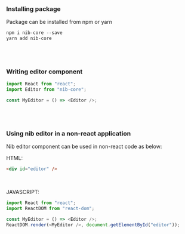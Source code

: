 ### Installing package

Package can be installed from npm or yarn

```js static
npm i nib-core --save
yarn add nib-core
```

<br />
<br />

### Writing editor component

```js static
import React from "react";
import Editor from "nib-core";

const MyEditor = () => <Editor />;
```

<br />
<br />

### Using nib editor in a non-react application

Nib editor component can be used in non-react code as below:

HTML:

```html static
<div id="editor" />
```

<br />

JAVASCRIPT:

```js static
import React from "react";
import ReactDOM from "react-dom";

const MyEditor = () => <Editor />;
ReactDOM.render(<MyEditor />, document.getElementById("editor"));
```

<br />
